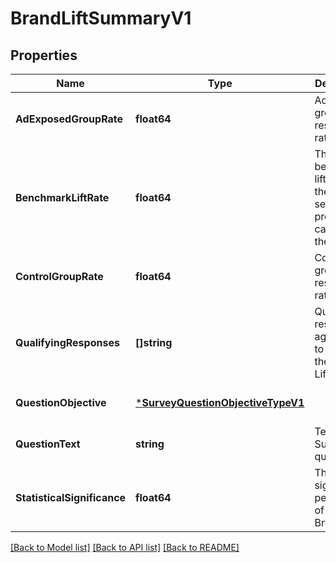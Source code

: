 # BrandLiftSummaryV1

## Properties
Name | Type | Description | Notes
------------ | ------------- | ------------- | -------------
**AdExposedGroupRate** | **float64** | Ad exposed group response rate. | [optional] [default to null]
**BenchmarkLiftRate** | **float64** | The benchmark lift rate for the selected product category in the Survey. | [optional] [default to null]
**ControlGroupRate** | **float64** | Control group response rate. | [optional] [default to null]
**QualifyingResponses** | **[]string** | Qualifying responses aggregated to measure the Brand Lift. | [optional] [default to null]
**QuestionObjective** | [***SurveyQuestionObjectiveTypeV1**](SurveyQuestionObjectiveTypeV1.md) |  | [optional] [default to null]
**QuestionText** | **string** | Text of the Survey question. | [optional] [default to null]
**StatisticalSignificance** | **float64** | The significance percentage of achieved Brand Lift. | [optional] [default to null]

[[Back to Model list]](../README.md#documentation-for-models) [[Back to API list]](../README.md#documentation-for-api-endpoints) [[Back to README]](../README.md)


